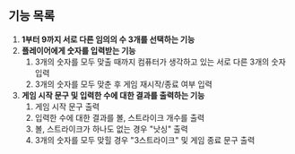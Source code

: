 ## 기능 목록
1. __1부터 9까지 서로 다른 임의의 수 3개를 선택하는 기능__
2. __플레이어에게 숫자를 입력받는 기능__
   1. 3개의 숫자를 모두 맞출 때까지 컴퓨터가 생각하고 있는 서로 다른 3개의 숫자 입력
   2. 3개의 숫자를 모두 맞춘 후 게임 재시작/종료 여부 입력
3. __게임 시작 문구 및 입력한 수에 대한 결과를 출력하는 기능__
   1. 게임 시작 문구 출력
   2. 입력한 수에 대한 결과를 볼, 스트라이크 개수를 출력
   3. 볼, 스트라이크가 하나도 없는 경우 "낫싱" 출력
   4. 3개의 숫자를 모두 맞힐 경우 "3스트라이크" 및 게임 종료 문구 출력